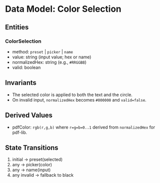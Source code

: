 # Data Model: Color Selection

## Entities

### ColorSelection
- method: `preset` | `picker` | `name`
- value: string (input value; hex or name)
- normalizedHex: string (e.g., `#RRGGBB`)
- valid: boolean

## Invariants
- The selected color is applied to both the text and the circle.
- On invalid input, `normalizedHex` becomes `#000000` and `valid=false`.

## Derived Values
- pdfColor: `rgb(r,g,b)` where `r=g=b=0..1` derived from `normalizedHex` for pdf-lib.

## State Transitions
1. initial → preset(selected)
2. any → picker(color)
3. any → name(input)
4. any invalid → fallback to black

